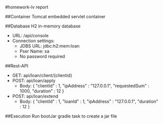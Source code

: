 #homework-lv report

##Container
Tomcat embedded servlet container

##Database
H2 in-memory database
- URL: /api/console 
- Connection settings:
    - JDBS URL: jdbc:h2:mem:loan
    - Pser Name: sa
    - No password required

##Rest-API 
- GET: api/loan/client/{clientid}
- POST: api/loan/apply
    - Body: {
        "clientId" : 1,
        "ipAddress" : "127.0.0.1",
        "requestedSum" : 1000,
        "duration" : 12
      }
- POST: api/loan/extend
    - Body: {
              "clientId" : 1,
              "loanId" : 1,
              "ipAddress" : "127.0.0.1",
              "duration" : 12
            }

##Execution
Run bootJar gradle task to create a jar file

